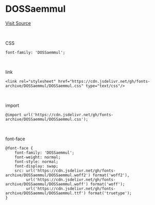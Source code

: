 # DOSSaemmul

[Visit Source](https://github.com/hurss/fonts)

&nbsp;

CSS

```
font-family: 'DOSSaemmul';
```

&nbsp;

link

```
<link rel="stylesheet" href="https://cdn.jsdelivr.net/gh/fonts-archive/DOSSaemmul/DOSSaemmul.css" type="text/css"/>
```

&nbsp;

import

```
@import url('https://cdn.jsdelivr.net/gh/fonts-archive/DOSSaemmul/DOSSaemmul.css');
```

&nbsp;

font-face

```
@font-face {
    font-family: 'DOSSaemmul';
    font-weight: normal;
    font-style: normal;
    font-display: swap;
    src: url('https://cdn.jsdelivr.net/gh/fonts-archive/DOSSaemmul/DOSSaemmul.woff2') format('woff2'),
         url('https://cdn.jsdelivr.net/gh/fonts-archive/DOSSaemmul/DOSSaemmul.woff') format('woff');
         url('https://cdn.jsdelivr.net/gh/fonts-archive/DOSSaemmul/DOSSaemmul.ttf') format('truetype');
}
```
